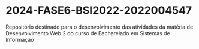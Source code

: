 # 2024-FASE6-BSI2022-2022004547
Repositório destinado para o desenvolvimento das atividades da matéria de Desenvolvimento Web 2 do curso de Bacharelado em Sistemas de Informação 
